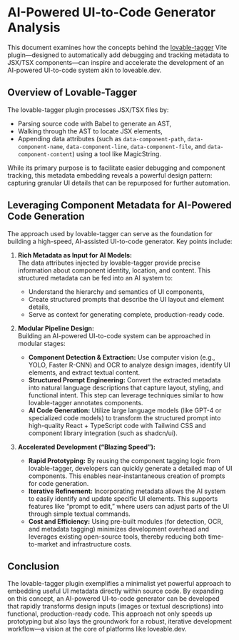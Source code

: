 # AI-Powered UI-to-Code Generator Analysis

This document examines how the concepts behind the [lovable-tagger](https://www.npmjs.com/package/lovable-tagger) Vite plugin—designed to automatically add debugging and tracking metadata to JSX/TSX components—can inspire and accelerate the development of an AI-powered UI-to-code system akin to loveable.dev.

## Overview of Lovable-Tagger

The lovable-tagger plugin processes JSX/TSX files by:
- Parsing source code with Babel to generate an AST,
- Walking through the AST to locate JSX elements,
- Appending data attributes (such as `data-component-path`, `data-component-name`, `data-component-line`, `data-component-file`, and `data-component-content`) using a tool like MagicString.

While its primary purpose is to facilitate easier debugging and component tracking, this metadata embedding reveals a powerful design pattern: capturing granular UI details that can be repurposed for further automation.

## Leveraging Component Metadata for AI-Powered Code Generation

The approach used by lovable-tagger can serve as the foundation for building a high-speed, AI-assisted UI-to-code generator. Key points include:

1. **Rich Metadata as Input for AI Models:**  
   The data attributes injected by lovable-tagger provide precise information about component identity, location, and content. This structured metadata can be fed into an AI system to:
   - Understand the hierarchy and semantics of UI components,
   - Create structured prompts that describe the UI layout and element details,
   - Serve as context for generating complete, production-ready code.

2. **Modular Pipeline Design:**  
   Building an AI-powered UI-to-code system can be approached in modular stages:
   - **Component Detection & Extraction:** Use computer vision (e.g., YOLO, Faster R-CNN) and OCR to analyze design images, identify UI elements, and extract textual content.
   - **Structured Prompt Engineering:** Convert the extracted metadata into natural language descriptions that capture layout, styling, and functional intent. This step can leverage techniques similar to how lovable-tagger annotates components.
   - **AI Code Generation:** Utilize large language models (like GPT-4 or specialized code models) to transform the structured prompt into high-quality React + TypeScript code with Tailwind CSS and component library integration (such as shadcn/ui).

3. **Accelerated Development (“Blazing Speed”):**  
   - **Rapid Prototyping:** By reusing the component tagging logic from lovable-tagger, developers can quickly generate a detailed map of UI components. This enables near-instantaneous creation of prompts for code generation.
   - **Iterative Refinement:** Incorporating metadata allows the AI system to easily identify and update specific UI elements. This supports features like “prompt to edit,” where users can adjust parts of the UI through simple textual commands.
   - **Cost and Efficiency:** Using pre-built modules (for detection, OCR, and metadata tagging) minimizes development overhead and leverages existing open-source tools, thereby reducing both time-to-market and infrastructure costs.

## Conclusion

The lovable-tagger plugin exemplifies a minimalist yet powerful approach to embedding useful UI metadata directly within source code. By expanding on this concept, an AI-powered UI-to-code generator can be developed that rapidly transforms design inputs (images or textual descriptions) into functional, production-ready code. This approach not only speeds up prototyping but also lays the groundwork for a robust, iterative development workflow—a vision at the core of platforms like loveable.dev.
